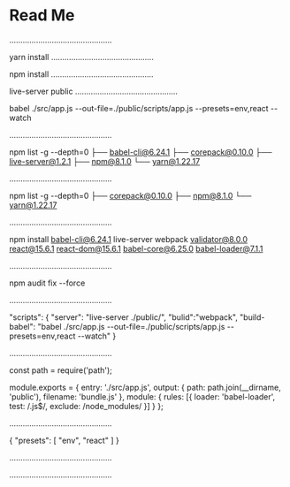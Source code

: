 # Read Me

..............................................

yarn install
..............................................

npm install
..............................................

live-server public
..............................................

babel ./src/app.js --out-file=./public/scripts/app.js --presets=env,react --watch

..............................................

npm list -g --depth=0
├── babel-cli@6.24.1
├── corepack@0.10.0
├── live-server@1.2.1
├── npm@8.1.0
└── yarn@1.22.17

..............................................

npm list -g --depth=0
├── corepack@0.10.0
├── npm@8.1.0
└── yarn@1.22.17

..............................................

npm install babel-cli@6.24.1 live-server webpack validator@8.0.0 react@15.6.1 react-dom@15.6.1 babel-core@6.25.0 babel-loader@7.1.1



..............................................

npm audit fix --force

..............................................

"scripts": {
"server": "live-server ./public/",
"bulid":"webpack",
"build-babel": "babel ./src/app.js --out-file=./public/scripts/app.js --presets=env,react --watch"
}

..............................................

const path = require('path');

module.exports = {
  entry: './src/app.js',
  output: {
    path: path.join(__dirname, 'public'),
    filename: 'bundle.js'
  },
  module: {
    rules: [{
      loader: 'babel-loader',
      test: /\.js$/,
      exclude: /node_modules/
    }]
  }
};

..............................................

{
  "presets": [
    "env",
    "react"
  ]
}

..............................................

..............................................
